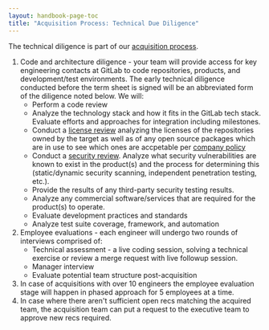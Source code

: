 ```yaml
---
layout: handbook-page-toc
title: "Acquisition Process: Technical Due Diligence"
---
```


The technical diligence is part of our [acquisition process](/handbook/acquisitions/acquisition-process/).

1. Code and architecture diligence - your team will provide access for key engineering contacts at GitLab to code repositories, products, and development/test environments. The early technical diligence conducted before the term sheet is signed will be an abbreviated form of the diligence noted below. We will:
    - Perform a code review
    - Analyze the technology stack and how it fits in the GitLab tech stack.  Evaluate efforts and approaches for integration including milestones.
    - Conduct a [license review](https://docs.gitlab.com/ee/user/application_security/#quick-start) analyzing the licenses of the repositories owned by the target as well as of any open source packages which are in use to see which ones are accpetable per [company policy](https://about.gitlab.com/handbook/engineering/open-source/)
    - Conduct a [security review](https://docs.gitlab.com/ee/user/application_security/#quick-start).  Analyze what security vulnerabilities are known to exist in the product(s) and the process for determining this (static/dynamic security scanning, independent penetration testing, etc.).
    - Provide the results of any third-party security testing results.
    - Analyze any commercial software/services that are required for the product(s) to operate.
    - Evaluate development practices and standards
    - Analyze test suite coverage, framework, and automation
1. Employee evaluations - each engineer will undergo two rounds of interviews comprised of:
    - Technical assessment - a live coding session, solving a technical exercise or review a merge request with live followup session.
    - Manager interview
    - Evaluate potential team structure post-acquisition
1. In case of acquisitions with over 10 engineers the employee evaluation stage will happen in phased approach for 5 employees at a time.
1. In case where there aren't sufficient open recs matching the acquired team, the acquisition team can put a request to the executive team to approve new recs required.
